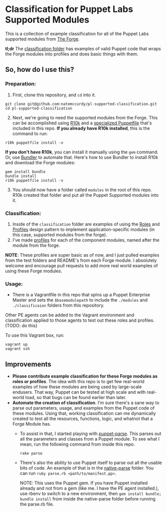 # Classification for Puppet Labs Supported Modules

This is a collection of example classification for all of the Puppet Labs supported modules from [The Forge](https://forge.puppetlabs.com).

**tl;dr** The [classification folder](classification) has examples of valid Puppet code that wraps the Forge modules into profiles and does basic things with them.

## So, how do I use this?

### Preparation:

1. First, clone this repository, and `cd` into it.

  ```shell
  git clone git@github.com:natemccurdy/pl-supported-classification.git
  cd pl-supported-classification
  ```
2. Next, we're going to need the supported modules from the Forge. This can be accomplished using [R10k](https://github.com/puppetlabs/r10k) and a [specialized Puppetfile](Puppetfile) that's included in this repo. **If you already have R10k installed**, this is the command to run:

  ``` shell
  r10k puppetfile install -v
  ```
**If you don't have R10k**, you can install it manually using the `gem` command. Or, use [Bundler](http://bundler.io) to automate that. Here's how to use Bundler to install R10k and download the Forge modules:

  ```shell
  gem install bundle
  bundle install
  r10k puppetfile install -v
  ```
3. You should now have a folder called `modules` in the root of this repo. R10k created that folder and put all the Puppet Supported modules into it.

### Classification:

1. Inside of the `classification` folder are examples of using the [Roles](https://puppetlabs.com/presentations/designing-puppet-rolesprofiles-pattern) and [Profiles](http://garylarizza.com/blog/2014/02/17/puppet-workflow-part-2/) design pattern to implement application-specific modules (in this case, supported modules from the forge).
2. I've made [profiles](classification/profiles/manifests/) for each of the component modules, named after the module from the forge.

  **NOTE**: These profiles are super basic as of now, and I just pulled examples from the test folders and README's from each Forge module. I absolutely welcome and encourage pull requests to add more real world examples of using these Forge modules.

### Usage:

 - There is a Vagrantfile in this repo that spins up a Puppet Enterprise Master and sets the `$basemodulepath` to include the `./modules` and `./classificaion` folders from this repository.

 Other PE agents can be added to the Vagrant environment and classification applied to those agents to test out these roles and profiles. (TODO: do this)

 To use this Vagrant box, run:

 ```shell
 vagrant up
 vagrant ssh
 ```

## Improvements

  - **Please contribute example classification for these Forge modules as roles or profiles**. The idea with this repo is to get few real-world examples of how these modules are being used by large-scale endusers. That way, Puppet can be tested at high scale and with real-world load, so that bugs can be found earlier than later.
  - **Automate the creation of classification**. I'm sure there's a sane way to parse out parameters, usage, and examples from the Puppet code of these modules. Using that, working classification can me dynamically created to test all the resources, functions, logic, and whatnot that a Forge Module has.
    - To assist in that, I started playing with [puppet-parse](https://github.com/johanek/puppet-parse). This parses out all the parameters and classes from a Puppet module. To see what I mean, run the following command from inside this repo.

      ```shell
      rake parse
      ```

    - There's also the ability to use Puppet itself to parse out all the usable bits of code. An example of that is in the [native-parse](native-parser) folder. You can run `ruby parse.rb <path/to/manifest.pp>`.

      NOTE: This uses the Puppet gem. If you have Puppet installed already and not from a gem (like me. I have the PE agent installed.), use rbenv to switch to a new environment, then `gem install bundle; bundle install` from inside the native-parse folder before running the parse.rb file.
